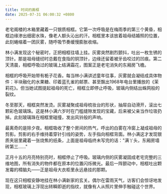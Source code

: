 ```yaml
---
title: 时间的画框
date: 2025-07-31 06:00:32 +0800
---
```


老宅阁楼的木箱里藏着一只银质相框。它第一次呼吸是在梅雨季的第三个黄昏，相框边缘渗出细密水珠，像老人额头沁出的汗。相框里本该放着祖母结婚照的位置，此刻蜷缩着一团灰雾，随呼吸节奏缓慢膨胀收缩。

林小满发现这个秘密时，正把相框往墙上挂。灰雾突然剧烈颤抖，吐出一枚生锈的顶针。那是祖母缝纫时总戴在食指的铜顶针，边缘还留着被牙齿咬过的凹痕。第二天清晨，相框呼吸过的玻璃上结满霜花，图案正是老宅消失的东厢房飞檐。

相框的呼吸开始带有栀子花香。每当林小满讲述童年往事，灰雾就会凝结成具体物件：半块融化的水果糖、印着蓝孔雀的邮票、甚至飘出1968年电台里播放的《茉莉花》。但当她试图提起祖母的死亡，相框立即停止呼吸，玻璃内侧结出蛛网般的裂纹。

冬至那天，相框突然发烫。灰雾凝聚成祖母梳妆台的形状，抽屉自动滑开，滚出七颗彩色玻璃珠。这是林小满六岁时在门槛缝隙发现的宝藏，后来被父亲当作垃圾扔掉。此刻玻璃珠在相框里碰撞，发出风铃般的声响。

最离奇的是除夕夜。相框吸收了整个房间的热气，呼出的白雾在冷窗上凝成祖母的剪影。剪影的右手维持着穿针引线的姿势，左手指向相框背面。林小满这才发现银质夹层里藏着一张烧焦的纸条，上面是祖母临终未写完的话："满丫头，东厢房墙砖第三......"

正月十五的月亮特别亮时，相框停止了呼吸。玻璃内侧的灰雾凝固成老宅完整的三维地图，所有消失的物件都在原本的位置闪烁微光。最后一阵颤动中，相框吐出颗发霉的樟脑丸——正是祖母大衣柜里永远悬挂的那颗。

现在这只相框安静地挂在林小满新家的玄关。偶尔在雷雨天气，访客们会惊讶地发现，相框玻璃上浮现出转瞬即逝的指纹，就像有人从照片里伸手触碰这个世界。
